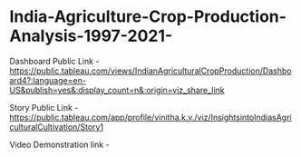 # India-Agriculture-Crop-Production-Analysis-1997-2021-


Dashboard Public Link - https://public.tableau.com/views/IndianAgriculturalCropProduction/Dashboard4?:language=en-US&publish=yes&:display_count=n&:origin=viz_share_link

Story Public Link -  https://public.tableau.com/app/profile/vinitha.k.v./viz/InsightsintoIndiasAgriculturalCultivation/Story1

Video Demonstration link - 
